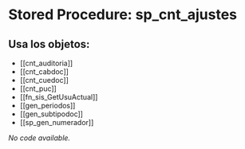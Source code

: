 # Stored Procedure: sp_cnt_ajustes

## Usa los objetos:
- [[cnt_auditoria]]
- [[cnt_cabdoc]]
- [[cnt_cuedoc]]
- [[cnt_puc]]
- [[fn_sis_GetUsuActual]]
- [[gen_periodos]]
- [[gen_subtipodoc]]
- [[sp_gen_numerador]]

*No code available.*
